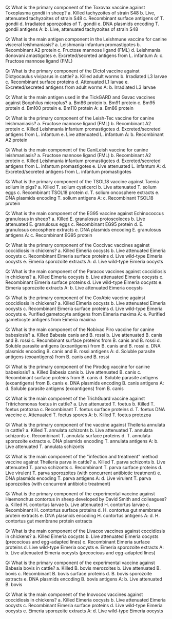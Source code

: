 Q: What is the primary component of the Toxovax vaccine against Toxoplasma gondii in sheep?
a. Killed tachyzoites of strain S48
b. Live, attenuated tachyzoites of strain S48
c. Recombinant surface antigens of T. gondii
d. Irradiated sporozoites of T. gondii
e. DNA plasmids encoding T. gondii antigens
A: b. Live, attenuated tachyzoites of strain S48

Q: What is the main antigen component in the Leishmune vaccine for canine visceral leishmaniasis?
a. Leishmania infantum promastigotes
b. Recombinant A2 protein
c. Fructose mannose ligand (FML)
d. Leishmania donovani amastigotes
e. Excreted/secreted antigens from L. infantum
A: c. Fructose mannose ligand (FML)

Q: What is the primary component of the Dictol vaccine against Dictyocaulus viviparus in cattle?
a. Killed adult worms
b. Irradiated L3 larvae
c. Recombinant surface proteins
d. Attenuated L1 larvae
e. Excreted/secreted antigens from adult worms
A: b. Irradiated L3 larvae

Q: What is the main antigen used in the TickGARD and Gavac vaccines against Boophilus microplus?
a. Bm86 protein
b. Bm91 protein
c. Bm95 protein
d. Bm100 protein
e. Bm110 protein
A: a. Bm86 protein

Q: What is the primary component of the Leish-Tec vaccine for canine leishmaniasis?
a. Fructose mannose ligand (FML)
b. Recombinant A2 protein
c. Killed Leishmania infantum promastigotes
d. Excreted/secreted antigens from L. infantum
e. Live attenuated L. infantum
A: b. Recombinant A2 protein

Q: What is the main component of the CaniLeish vaccine for canine leishmaniasis?
a. Fructose mannose ligand (FML)
b. Recombinant A2 protein
c. Killed Leishmania infantum promastigotes
d. Excreted/secreted antigens from L. infantum promastigotes
e. Live attenuated L. infantum
A: d. Excreted/secreted antigens from L. infantum promastigotes

Q: What is the primary component of the TSOL18 vaccine against Taenia solium in pigs?
a. Killed T. solium cysticerci
b. Live attenuated T. solium eggs
c. Recombinant TSOL18 protein
d. T. solium oncosphere extracts
e. DNA plasmids encoding T. solium antigens
A: c. Recombinant TSOL18 protein

Q: What is the main component of the EG95 vaccine against Echinococcus granulosus in sheep?
a. Killed E. granulosus protoscoleces
b. Live attenuated E. granulosus eggs
c. Recombinant EG95 protein
d. E. granulosus oncosphere extracts
e. DNA plasmids encoding E. granulosus antigens
A: c. Recombinant EG95 protein

Q: What is the primary component of the Coccivac vaccines against coccidiosis in chickens?
a. Killed Eimeria oocysts
b. Live attenuated Eimeria oocysts
c. Recombinant Eimeria surface proteins
d. Live wild-type Eimeria oocysts
e. Eimeria sporozoite extracts
A: d. Live wild-type Eimeria oocysts

Q: What is the main component of the Paracox vaccines against coccidiosis in chickens?
a. Killed Eimeria oocysts
b. Live attenuated Eimeria oocysts
c. Recombinant Eimeria surface proteins
d. Live wild-type Eimeria oocysts
e. Eimeria sporozoite extracts
A: b. Live attenuated Eimeria oocysts

Q: What is the primary component of the CoxAbic vaccine against coccidiosis in chickens?
a. Killed Eimeria oocysts
b. Live attenuated Eimeria oocysts
c. Recombinant Eimeria surface proteins
d. Live wild-type Eimeria oocysts
e. Purified gametocyte antigens from Eimeria maxima
A: e. Purified gametocyte antigens from Eimeria maxima

Q: What is the main component of the Nobivac Piro vaccine for canine babesiosis?
a. Killed Babesia canis and B. rossi
b. Live attenuated B. canis and B. rossi
c. Recombinant surface proteins from B. canis and B. rossi
d. Soluble parasite antigens (exoantigens) from B. canis and B. rossi
e. DNA plasmids encoding B. canis and B. rossi antigens
A: d. Soluble parasite antigens (exoantigens) from B. canis and B. rossi

Q: What is the primary component of the Pirodog vaccine for canine babesiosis?
a. Killed Babesia canis
b. Live attenuated B. canis
c. Recombinant surface proteins from B. canis
d. Soluble parasite antigens (exoantigens) from B. canis
e. DNA plasmids encoding B. canis antigens
A: d. Soluble parasite antigens (exoantigens) from B. canis

Q: What is the main component of the TrichGuard vaccine against Tritrichomonas foetus in cattle?
a. Live attenuated T. foetus
b. Killed T. foetus protozoa
c. Recombinant T. foetus surface proteins
d. T. foetus DNA vaccine
e. Attenuated T. foetus spores
A: b. Killed T. foetus protozoa

Q: What is the primary component of the vaccine against Theileria annulata in cattle?
a. Killed T. annulata schizonts
b. Live attenuated T. annulata schizonts
c. Recombinant T. annulata surface proteins
d. T. annulata sporozoite extracts
e. DNA plasmids encoding T. annulata antigens
A: b. Live attenuated T. annulata schizonts

Q: What is the main component of the "infection and treatment" method vaccine against Theileria parva in cattle?
a. Killed T. parva schizonts
b. Live attenuated T. parva schizonts
c. Recombinant T. parva surface proteins
d. Live virulent T. parva sporozoites (with concurrent antibiotic treatment)
e. DNA plasmids encoding T. parva antigens
A: d. Live virulent T. parva sporozoites (with concurrent antibiotic treatment)

Q: What is the primary component of the experimental vaccine against Haemonchus contortus in sheep developed by David Smith and colleagues?
a. Killed H. contortus larvae
b. Live attenuated H. contortus larvae
c. Recombinant H. contortus surface proteins
d. H. contortus gut membrane protein extracts
e. DNA plasmids encoding H. contortus antigens
A: d. H. contortus gut membrane protein extracts

Q: What is the main component of the Livacox vaccines against coccidiosis in chickens?
a. Killed Eimeria oocysts
b. Live attenuated Eimeria oocysts (precocious and egg-adapted lines)
c. Recombinant Eimeria surface proteins
d. Live wild-type Eimeria oocysts
e. Eimeria sporozoite extracts
A: b. Live attenuated Eimeria oocysts (precocious and egg-adapted lines)

Q: What is the primary component of the experimental vaccine against Babesia bovis in cattle?
a. Killed B. bovis merozoites
b. Live attenuated B. bovis
c. Recombinant B. bovis surface proteins
d. B. bovis sporozoite extracts
e. DNA plasmids encoding B. bovis antigens
A: b. Live attenuated B. bovis

Q: What is the main component of the Inovocox vaccines against coccidiosis in chickens?
a. Killed Eimeria oocysts
b. Live attenuated Eimeria oocysts
c. Recombinant Eimeria surface proteins
d. Live wild-type Eimeria oocysts
e. Eimeria sporozoite extracts
A: d. Live wild-type Eimeria oocysts